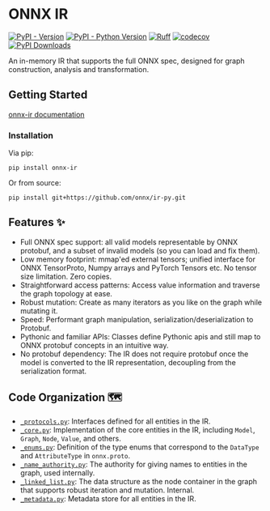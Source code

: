 # ONNX IR

[![PyPI - Version](https://img.shields.io/pypi/v/onnx-ir.svg)](https://pypi.org/project/onnx-ir)
[![PyPI - Python Version](https://img.shields.io/pypi/pyversions/onnx-ir.svg)](https://pypi.org/project/onnx-ir)
[![Ruff](https://img.shields.io/endpoint?url=https://raw.githubusercontent.com/astral-sh/ruff/main/assets/badge/v2.json)](https://github.com/astral-sh/ruff)
[![codecov](https://codecov.io/gh/onnx/ir-py/graph/badge.svg?token=SPQ3G9T78Z)](https://codecov.io/gh/onnx/ir-py)
[![PyPI Downloads](https://static.pepy.tech/badge/onnx-ir/month)](https://pepy.tech/projects/onnx-ir)

An in-memory IR that supports the full ONNX spec, designed for graph construction, analysis and transformation.

## Getting Started

[onnx-ir documentation](https://onnx.ai/ir-py/)

### Installation

Via pip:

```
pip install onnx-ir
```

Or from source:

```
pip install git+https://github.com/onnx/ir-py.git
```

## Features ✨

- Full ONNX spec support: all valid models representable by ONNX protobuf, and a subset of invalid models (so you can load and fix them).
- Low memory footprint: mmap'ed external tensors; unified interface for ONNX TensorProto, Numpy arrays and PyTorch Tensors etc. No tensor size limitation. Zero copies.
- Straightforward access patterns: Access value information and traverse the graph topology at ease.
- Robust mutation: Create as many iterators as you like on the graph while mutating it.
- Speed: Performant graph manipulation, serialization/deserialization to Protobuf.
- Pythonic and familiar APIs: Classes define Pythonic apis and still map to ONNX protobuf concepts in an intuitive way.
- No protobuf dependency: The IR does not require protobuf once the model is converted to the IR representation, decoupling from the serialization format.

## Code Organization 🗺️

- [`_protocols.py`](src/onnx_ir/_protocols.py): Interfaces defined for all entities in the IR.
- [`_core.py`](src/onnx_ir/_core.py): Implementation of the core entities in the IR, including `Model`, `Graph`, `Node`, `Value`, and others.
- [`_enums.py`](src/onnx_ir/_enums.py): Definition of the type enums that correspond to the `DataType` and `AttributeType` in `onnx.proto`.
- [`_name_authority.py`](src/onnx_ir/_name_authority.py): The authority for giving names to entities in the graph, used internally.
- [`_linked_list.py`](src/onnx_ir/_linked_list.py): The data structure as the node container in the graph that supports robust iteration and mutation. Internal.
- [`_metadata.py`](src/onnx_ir/_metadata.py): Metadata store for all entities in the IR.
